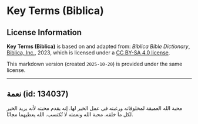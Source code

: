 # Key Terms (Biblica)

## License Information

**Key Terms (Biblica)** is based on and adapted from: _Biblica Bible Dictionary_, [Biblica, Inc.](https://www.biblica.com/), 2023, which is licensed under a [CC BY-SA 4.0 license](https://creativecommons.org/licenses/by-sa/4.0/legalcode.en).

This markdown version (created `2025-10-20`) is provided under the same license.



--------------------------------

## نعمة (id: 134037)

محبة الله العميقة لمخلوقاته ورغبته في عمل الخير لها. إنه يقدم محبته لأنه يريد الخير لكل ما خلقه. محبة الله ونعمته لا تُكتسب. الله يعطيهما مجانًا.


